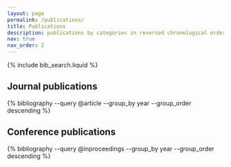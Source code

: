 ```yaml
---
layout: page
permalink: /publications/
title: Publications
description: publications by categories in reversed chronological order. generated by jekyll-scholar.
nav: true
nav_order: 2
---
```


<!-- _pages/publications.md -->

<!-- Bibsearch Feature -->

{% include bib_search.liquid %}

<div class="Publications">

<h2 class="section-title">Journal publications</h2>
{% bibliography --query @article --group_by year --group_order descending %}

<h2 class="section-title">Conference publications</h2>
{% bibliography --query @inproceedings --group_by year --group_order descending %}

</div>
